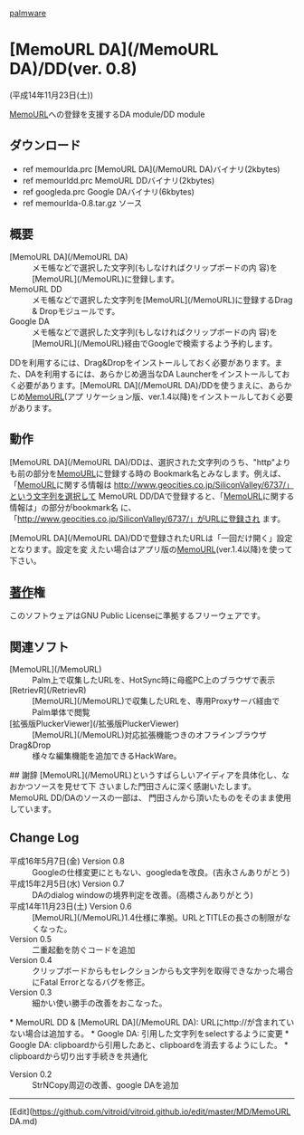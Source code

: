 ---
---
[palmware](/palmware)
# [MemoURL DA](/MemoURL DA)/DD(ver. 0.8)
(平成14年11月23日(土))

[MemoURL](/MemoURL)への登録を支援するDA module/DD module
## ダウンロード
* ref memourlda.prc [MemoURL DA](/MemoURL DA)バイナリ(2kbytes)
* ref memourldd.prc MemoURL DDバイナリ(2kbytes)
* ref googleda.prc Google DAバイナリ(6kbytes)
* ref memourlda-0.8.tar.gz ソース
## 概要
<dl>
  <dt>[MemoURL DA](/MemoURL DA)</dt><dd> メモ帳などで選択した文字列(もしなければクリップボードの内 容)を[MemoURL](/MemoURL)に登録します。
</dd>
  <dt>MemoURL DD</dt><dd> メモ帳などで選択した文字列を[MemoURL](/MemoURL)に登録するDrag & Dropモジュールです。
</dd>
  <dt>Google DA</dt><dd> メモ帳などで選択した文字列(もしなければクリップボードの内 容)を[MemoURL](/MemoURL)経由でGoogleで検索するよう予約します。
</dd>
</dl>

DDを利用するには、Drag&Dropをインストールしておく必要があります。また、DAを利用するには、あらかじめ適当なDA Launcherをインストールしておく必要があります。[MemoURL DA](/MemoURL DA)/DDを使うまえに、あらかじめ[MemoURL](/MemoURL)(アプ リケーション版、ver.1.4以降)をインストールしておく必要があります。
## 動作
[MemoURL DA](/MemoURL DA)/DDは、選択された文字列のうち、"http"よりも前の部分を[MemoURL](/MemoURL)に登録する時の Bookmark名とみなします。例えば、「[MemoURL](/MemoURL)に関する情報は http://www.geocities.co.jp/SiliconValley/6737/」という文字列を選択して MemoURL DD/DAで登録すると、「[MemoURL](/MemoURL)に関する情報は」の部分がbookmark名 に、「http://www.geocities.co.jp/SiliconValley/6737/」がURLに登録され ます。

[MemoURL DA](/MemoURL DA)/DDで登録されたURLは「一回だけ開く」設定となります。設定を変 えたい場合はアプリ版の[MemoURL](/MemoURL)(ver.1.4以降)を使って下さい。


## [著作](/著作)権
このソフトウェアはGNU Public Licenseに準拠するフリーウェアです。
## 関連ソフト
<dl>
  <dt>[MemoURL](/MemoURL)</dt><dd>Palm上で収集したURLを、HotSync時に母艦PC上のブラウザで表示
</dd>
  <dt>[RetrievR](/RetrievR)</dt><dd>[MemoURL](/MemoURL)で収集したURLを、専用Proxyサーバ経由でPalm単体で閲覧
</dd>
  <dt>[拡張版PluckerViewer](/拡張版PluckerViewer)</dt><dd>[MemoURL](/MemoURL)対応拡張機能つきのオフラインブラウザ
</dd>
  <dt>Drag&Drop</dt><dd>様々な編集機能を追加できるHackWare。
</dd>
</dl>
## 謝辞
[MemoURL](/MemoURL)というすばらしいアイディアを具体化し、なおかつソースを見せて下 さいました門田さんに深く感謝いたします。MemoURL DD/DAのソースの一部は、 門田さんから頂いたものをそのまま使用しています。

## Change Log

<dl>
  <dt>平成16年5月7日(金) Version 0.8</dt><dd>Googleの仕様変更にともない、googledaを改良。(吉永さんありがとう)
</dd>
  <dt>平成15年2月5日(水) Version 0.7</dt><dd>DAのdialog windowの境界判定を改善。(高橋さんありがとう)
</dd>
  <dt>平成14年11月23日(土) Version 0.6</dt><dd>[MemoURL](/MemoURL)1.4仕様に準拠。URLとTITLEの長さの制限がなくなった。
</dd>
  <dt>Version 0.5</dt><dd>二重起動を防ぐコードを追加
</dd>
  <dt>Version 0.4</dt><dd>クリップボードからもセレクションからも文字列を取得できなかった場合にFatal Errorとなるバグを修正。
</dd>
  <dt>Version 0.3</dt><dd>細かい使い勝手の改善をおこなった。
</dd>
</dl>
* MemoURL DD & [MemoURL DA](/MemoURL DA): URLにhttp://が含まれていない場合は追加する。
* Google DA: 引用した文字列をselectするように変更
* Google DA: clipboardから引用したあと、clipboardを消去するようにした。
* clipboardから切り出す手続きを共通化
<dl>
  <dt>Version 0.2</dt><dd>StrNCopy周辺の改善、google DAを追加
</dd>


----
[Edit](https://github.com/vitroid/vitroid.github.io/edit/master/MD/MemoURL DA.md)
